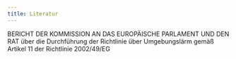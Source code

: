 ```yaml
---
title: Literatur
---
```

BERICHT DER KOMMISSION AN DAS EUROPÄISCHE PARLAMENT UND DEN RAT über die Durchführung der Richtlinie über Umgebungslärm gemäß Artikel 11 der Richtlinie 2002/49/EG
